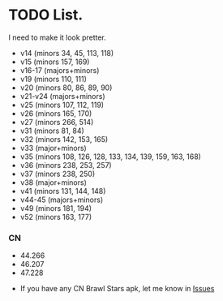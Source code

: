 # TODO List.
I need to make it look pretter.
* v14 (minors 34, 45, 113, 118)
* v15 (minors 157, 169)
* v16-17 (majors+minors)
* v19 (minors 110, 111)
* v20 (minors 80, 86, 89, 90)
* v21-v24 (majors+minors)
* v25 (minors 107, 112, 119)
* v26 (minors 165, 170)
* v27 (minors 266, 514)
* v31 (minors 81, 84)
* v32 (minors 142, 153, 165)
* v33 (major+minors)
* v35 (minors 108, 126, 128, 133, 134, 139, 159, 163, 168)
* v36 (minors 238, 253, 257)
* v37 (minors 238, 250)
* v38 (major+minors)
* v41 (minors 131, 144, 148)
* v44-45 (majors+minors)
* v49 (minors 181, 194)
* v52 (minors 163, 177)

### CN

* 44.266
* 46.207
* 47.228
- If you have any CN Brawl Stars apk, let me know in [Issues](https://github.com/tailsjs/brawl-stars-assets/issues)